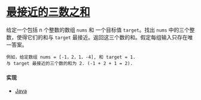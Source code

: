 # [最接近的三数之和](https://leetcode-cn.com/problems/3sum-closest/description/)

给定一个包括 n 个整数的数组 `nums` 和 一个目标值 `target`。找出 `nums` 中的三个整数，使得它们的和与 `target` 最接近。返回这三个数的和。假定每组输入只存在唯一答案。

```
例如，给定数组 nums = [-1，2，1，-4], 和 target = 1.
与 target 最接近的三个数的和为 2. (-1 + 2 + 1 = 2).
```

#### 实现
- [Java](https://github.com/pojozhang/playground/blob/master/solutions/java/src/main/java/playground/algorithm/ThreeSumClosest.java)
